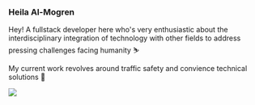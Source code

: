 
### Heila Al-Mogren
Hey!
A fullstack developer here who's very enthusiastic about the interdisciplinary integration
of technology with other fields to address pressing challenges facing humanity ⛷️ 


My current work revolves around traffic safety and convience technical solutions 🚙

<p>
  <a href="https://skillicons.dev">
    <img src="https://skillicons.dev/icons?i=git,angular,react,nodejs,graphql,spring,mysql" />
  </a>
</p>
